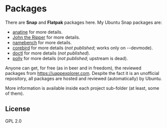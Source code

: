 Packages
=============

There are **Snap** and **Flatpak** packages here. My Ubuntu Snap packages are:

- [anatine](https://github.com/sindresorhus/anatine) for more details.
- [John the Ripper](https://github.com/magnumripper/JohnTheRipper) for more details.
- [namebench](https://code.google.com/archive/p/namebench) for more details.
- [corebird](https://github.com/baedert/corebird) for more details (*not published*; works only on --devmode).
- [doctl](https://github.com/digitalocean/doctl) for more details (*not published*).
- [polly](https://launchpad.net/polly) for more details (*not published*; upstream is dead).

Anyone can get, for free (as in beer and in freedom), the reviewed packages from https://uappexplorer.com. Despite the fact it is an unofficial repository, all packages are hosted and reviewed (automatically) by Ubuntu.

More information is available inside each project sub-folder (at least, some of them).

## License

GPL 2.0
